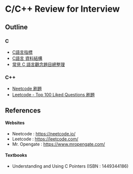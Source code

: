 # C/C++ Review for Interview

## Outline
### C
* [C語言指標](./C_pointer/README.md)
* [C語言 資料結構](./C_data_structure/README.md)
* [常見 C 語言觀念題目總整理](./C_note/README.md)

### C++
* [Neetcode 刷題](./neetcode_writeup/README.md)
* [Leetcode - Top 100 Liked Questions 刷題](./leetcode_top100_writeup/README.md)

## References
#### Websites
* Neetcode : https://neetcode.io/
* Leetcode : https://leetcode.com/
* Mr. Opengate : https://www.mropengate.com/

#### Textbooks
* Understanding and Using C Pointers (ISBN : 1449344186)
